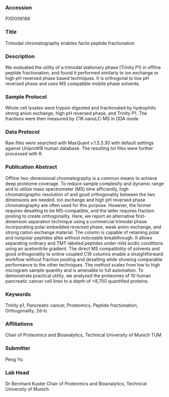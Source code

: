 ### Accession
PXD006188

### Title
Trimodal chromatography enables facile peptide fractionation

### Description
We evaluated the utility of a trimodal stationary phase (Trinity P1) in offline peptide fractionation, and found it performed similarly to ion exchange or high pH reversed phase based techniques. It is orthogonal to low pH reversed phase and uses MS compatible mobile phase solvents.

### Sample Protocol
Whole cell lysates were trypsin digested and fractionated by hydrophilic strong anion exchange, high pH reversed phase, and Trinity P1. The fractions were then measured by C18 nanoLC-MS in DDA mode

### Data Protocol
Raw files were searched with MaxQuant v.1.5.3.30 with default settings against UniprotKB human database. The resulting txt files were further processed with R.

### Publication Abstract
Offline two-dimensional chromatography is a common means to achieve deep proteome coverage. To reduce sample complexity and dynamic range and to utilize mass spectrometer (MS) time efficiently, high chromatographic resolution of and good orthogonality between the two dimensions are needed. Ion exchange and high pH reversed phase chromatography are often used for this purpose. However, the former requires desalting to be MS-compatible, and the latter requires fraction pooling to create orthogonality. Here, we report an alternative first-dimension separation technique using a commercial trimodal phase incorporating polar embedded reversed phase, weak anion exchange, and strong cation exchange material. The column is capable of retaining polar and nonpolar peptides alike without noticeable breakthrough. It allows separating ordinary and TMT-labeled peptides under mild acidic conditions using an acetonitrile gradient. The direct MS compatibility of solvents and good orthogonality to online coupled C18 columns enable a straightforward workflow without fraction pooling and desalting while showing comparable performance to the other techniques. The method scales from low to high microgram sample quantity and is amenable to full automation. To demonstrate practical utility, we analyzed the proteomes of 10 human pancreatic cancer cell lines to a depth of &gt;8,700 quantified proteins.

### Keywords
Trinity p1, Pancreatic cancer, Proteomics, Peptide fractionation, Orthogonality, 2d-lc

### Affiliations
Chair of Proteomics and Bioanalytics, Technical University of Munich
TUM

### Submitter
Peng Yu

### Lab Head
Dr Bernhard Kuster
Chair of Proteomics and Bioanalytics, Technical University of Munich


